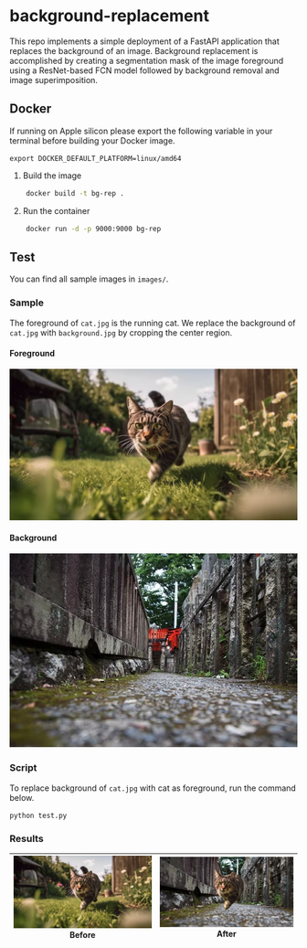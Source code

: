 # background-replacement

This repo implements a simple deployment of a FastAPI application that replaces the background of an image. Background replacement is accomplished by creating a segmentation mask of the image foreground using a ResNet-based FCN model followed by background removal and image superimposition.

## Docker

If running on Apple silicon please export the following variable in your terminal before building your Docker image.

    export DOCKER_DEFAULT_PLATFORM=linux/amd64


1. Build the image
```bash
    docker build -t bg-rep .
```

2. Run the container
```bash
    docker run -d -p 9000:9000 bg-rep
```



## Test

You can find all sample images in `images/`. 

### Sample

The foreground of `cat.jpg` is the running cat. We replace the background of `cat.jpg` with `background.jpg` by cropping the center region.

#### Foreground

<img src="images/cat.jpg">

#### Background

<img src="images/background.jpg">


### Script

To replace background of `cat.jpg` with cat as foreground, run the command below.

```
python test.py
```

### Results

|![](images/cat.jpg)<br>Before|![](images/cat_background.png)<br>After|
|:-:|:-:|
